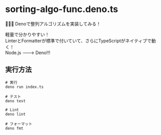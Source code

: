 # sorting-algo-func.deno.ts

🤣🤣🤣 Denoで整列アルゴリズムを実装してみる！  

軽量で分かりやすい！  
LinterとFormatterが標準で付いていて、さらにTypeScriptがネイティブで動く！  
Node.js ---> Deno!!!

## 実行方法

```shell
# 実行
deno run index.ts

# テスト
deno test

# Lint
deno lint

# フォーマット
deno fmt
```
